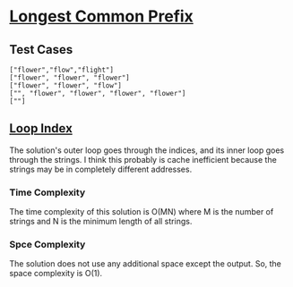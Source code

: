 # [Longest Common Prefix](https://leetcode.com/problems/longest-common-prefix/)

## Test Cases

```
["flower","flow","flight"]
["flower", "flower", "flower"]
["flower", "flower", "flow"]
["", "flower", "flower", "flower", "flower"]
[""]
```

## [Loop Index](loop-index.c)

The solution's outer loop goes through the indices,
and its inner loop goes through the strings.
I think this probably is cache inefficient
because the strings may be in completely different addresses.

### Time Complexity

The time complexity of this solution is O(MN)
where M is the number of strings
and N is the minimum length of all strings.

### Spce Complexity

The solution does not use any additional space except the output.
So, the space complexity is O(1).
